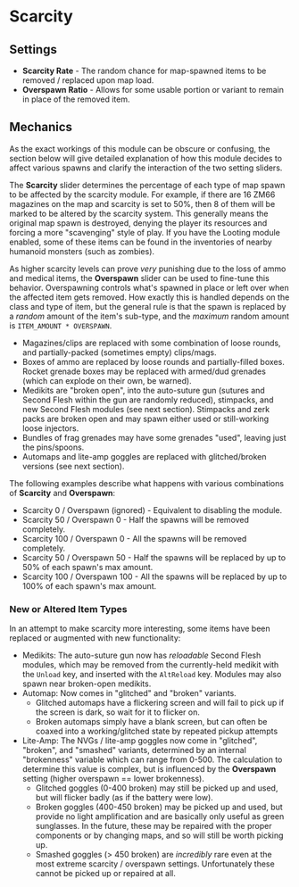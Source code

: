 # Scarcity

## Settings

* **Scarcity Rate** - The random chance for map-spawned items to be removed / replaced upon map load.
* **Overspawn Ratio** - Allows for some usable portion or variant to remain in place of the removed item.

## Mechanics

As the exact workings of this module can be obscure or confusing, the section below will give detailed explanation of how this module decides to affect various spawns and clarify the interaction of the two setting sliders.

The **Scarcity** slider determines the percentage of each type of map spawn to be affected by the scarcity module. For example, if there are 16 ZM66 magazines on the map and scarcity is set to 50%, then 8 of them will be marked to be altered by the scarcity system. This generally means the original map spawn is destroyed, denying the player its resources and forcing a more "scavenging" style of play. If you have the Looting module enabled, some of these items can be found in the inventories of nearby humanoid monsters (such as zombies).

As higher scarcity levels can prove *very* punishing due to the loss of ammo and medical items, the **Overspawn** slider can be used to fine-tune this behavior. Overspawning controls what's spawned in place or left over when the affected item gets removed. How exactly this is handled depends on the class and type of item, but the general rule is that the spawn is replaced by a *random* amount of the item's sub-type, and the *maximum* random amount is `ITEM_AMOUNT * OVERSPAWN`.

* Magazines/clips are replaced with some combination of loose rounds, and partially-packed (sometimes empty) clips/mags.
* Boxes of ammo are replaced by loose rounds and partially-filled boxes. Rocket grenade boxes may be replaced with armed/dud grenades (which can explode on their own, be warned).
* Medikits are "broken open", into the auto-suture gun (sutures and Second Flesh within the gun are randomly reduced), stimpacks, and new Second Flesh modules (see next section). Stimpacks and zerk packs are broken open and may spawn either used or still-working loose injectors.
* Bundles of frag grenades may have some grenades "used", leaving just the pins/spoons.
* Automaps and lite-amp goggles are replaced with glitched/broken versions (see next section).

The following examples describe what happens with various combinations of **Scarcity** and **Overspawn**:

* Scarcity 0 / Overspawn (ignored) - Equivalent to disabling the module.
* Scarcity 50 / Overspawn 0 - Half the spawns will be removed completely.
* Scarcity 100 / Overspawn 0 - All the spawns will be removed completely.
* Scarcity 50 / Overspawn 50 - Half the spawns will be replaced by up to 50% of each spawn's max amount.
* Scarcity 100 / Overspawn 100 - All the spawns will be replaced by up to 100% of each spawn's max amount.

### New or Altered Item Types

In an attempt to make scarcity more interesting, some items have been replaced or augmented with new functionality:

* Medikits: The auto-suture gun now has *reloadable* Second Flesh modules, which may be removed from the currently-held medikit with the `Unload` key, and inserted with the `AltReload` key. Modules may also spawn near broken-open medikits.
* Automap: Now comes in "glitched" and "broken" variants.
  * Glitched automaps have a flickering screen and will fail to pick up if the screen is dark, so wait for it to flicker on.
  * Broken automaps simply have a blank screen, but can often be coaxed into a working/glitched state by repeated pickup attempts
* Lite-Amp: The NVGs / lite-amp goggles now come in "glitched", "broken", and "smashed" variants, determined by an internal "brokenness" variable which can range from 0-500. The calculation to determine this value is complex, but is influenced by the **Overspawn** setting (higher overspawn == lower brokenness).
  * Glitched goggles (0-400 broken) may still be picked up and used, but will flicker badly (as if the battery were low).
  * Broken goggles (400-450 broken) may be picked up and used, but provide no light amplification and are basically only useful as green sunglasses. In the future, these may be repaired with the proper components or by changing maps, and so will still be worth picking up.
  * Smashed goggles (> 450 broken) are *incredibly* rare even at the most extreme scarcity / overspawn settings. Unfortunately these cannot be picked up or repaired at all.
